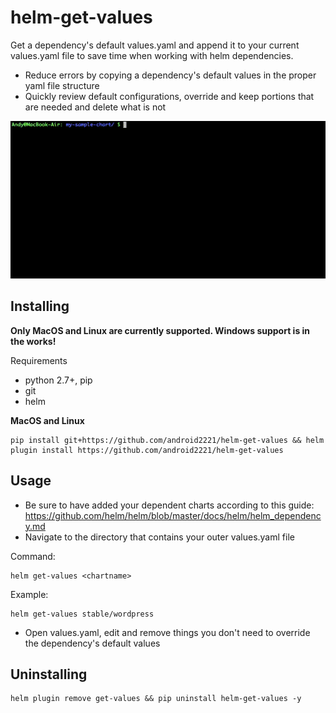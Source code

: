 # helm-get-values
Get a dependency's default values.yaml and append it to your current values.yaml file to save time when working with helm dependencies.
- Reduce errors by copying a dependency's default values in the proper yaml file structure
- Quickly review default configurations, override and keep portions that are needed and delete what is not

![](get-values.gif)

## Installing
**Only MacOS and Linux are currently supported. Windows support is in the works!**

Requirements
- python 2.7+, pip
- git
- helm

**MacOS and Linux**
```
pip install git+https://github.com/android2221/helm-get-values && helm plugin install https://github.com/android2221/helm-get-values 
```

## Usage
- Be sure to have added your dependent charts according to this guide: https://github.com/helm/helm/blob/master/docs/helm/helm_dependency.md
- Navigate to the directory that contains your outer values.yaml file
  
Command:

```
helm get-values <chartname>
```

Example:
```
helm get-values stable/wordpress
```
- Open values.yaml, edit and remove things you don't need to override the dependency's default values

## Uninstalling

```
helm plugin remove get-values && pip uninstall helm-get-values -y
```
